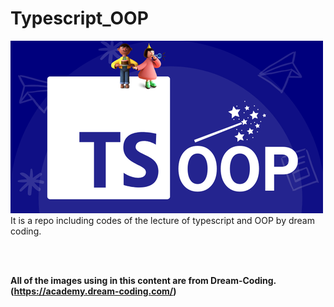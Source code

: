 # Typescript_OOP

![Dream Coding](./public/lecture_main_image.png)
It is a repo including codes of the lecture of typescript and OOP by dream coding.

<br />
<br />

**All of the images using in this content are from Dream-Coding.(https://academy.dream-coding.com/)**
